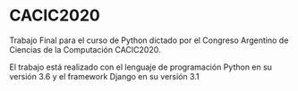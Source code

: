 # CACIC2020

Trabajo Final para el curso de Python dictado por el Congreso Argentino de Ciencias de la Computación CACIC2020.

El trabajo está realizado con el lenguaje de programación Python en su versión 3.6 y el framework Django en su versión 3.1
